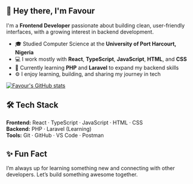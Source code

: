 ## 👋 Hey there, I'm Favour

I'm a **Frontend Developer** passionate about building clean, user-friendly interfaces, with a growing interest in backend development.

- 🎓 Studied Computer Science at the **University of Port Harcourt, Nigeria**  
- 💻 I work mostly with **React**, **TypeScript**, **JavaScript**, **HTML**, and **CSS**
- 🚀 Currently learning **PHP** and **Laravel** to expand my backend skills  
- ⚙️ I enjoy learning, building, and sharing my journey in tech


<!-- Github stats from https://github.com/anuraghazra/github-readme-stats -->
[![Favour's GitHub stats](https://github-readme-stats.vercel.app/api?username=OGHENEMINE&show_icons=true&theme=nightowl)](https://github.com/anuraghazra/github-readme-stats)

## 🛠️ Tech Stack

**Frontend:** React · TypeScript · JavaScript · HTML · CSS  
**Backend:** PHP · Laravel (Learning)  
**Tools:** Git · GitHub · VS Code · Postman


## ✨ Fun Fact

I’m always up for learning something new and connecting with other developers. Let’s build something awesome together.
